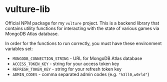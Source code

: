 # vulture-lib
Official NPM package for my `vulture` project. This is a backend library that contains utility functions for interacting with the state of various games via MongoDB Atlas database.

In order for the functions to run correctly, you must have these environment variables set:
- `MONGODB_CONNECTION_STRING` - URL for MongoDB Atlas database
- `ACCESS_TOKEN_KEY` - string for your access token key
- `REFRESH_TOKEN_KEY` - string for your refresh token key
- `ADMIN_CODES` - comma separated admin codes (e.g. `"h3ll0,w0rld"`)